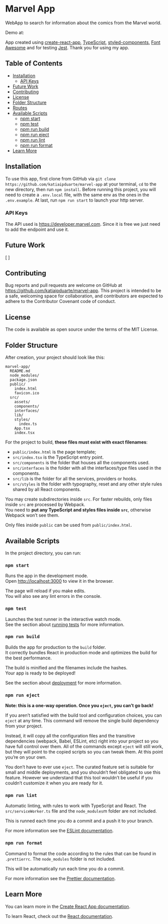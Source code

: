 # Marvel App

WebApp to search for information about the comics from the Marvel world.

Demo at: 

App created using [create-react-app](https://github.com/facebook/create-react-app), [TypeScript](https://www.typescriptlang.org/), [styled-components](https://styled-components.com/), [Font Awesome](https://fontawesome.com/v5.15/how-to-use/on-the-web/using-with/react) and for testing [Jest](https://jestjs.io/). Thank you for using my app.

## Table of Contents

- [Installation](#installation)
  - [API Keys](#api-keys)
- [Future Work](#future-work)
- [Contributing](#contributing)
- [License](#license)
- [Folder Structure](#folder-structure)
- [Routes](#routes)
- [Available Scripts](#available-scripts)
  - [npm start](#npm-start)
  - [npm test](#npm-test)
  - [npm run build](#npm-run-build)
  - [npm run eject](#npm-run-eject)
  - [npm run lint](#npm-run-lint)
  - [npm run format](#npm-run-format)
- [Learn More](#learn-more)

## Installation

To use this app, first clone from GitHub via `git clone https://github.com/katiaipduarte/marvel-app` at your terminal, `cd` to the new directory, then run `npm install`. Before running this project, you will need to create a `.env.local` file, with the same env as the ones in the `.env.example`. At last, run `npm run start` to launch your http server.

### API Keys

The API used is https://developer.marvel.com. Since it is free we just need to add the endpoint and use it.

## Future Work

[ ]  <br>

## Contributing

Bug reports and pull requests are welcome on GitHub at https://github.com/katiaipduarte/marvel-app. This project is intended to be a safe, welcoming space for collaboration, and contributors are expected to adhere to the Contributor Covenant code of conduct.

## License

The code is available as open source under the terms of the MIT License.

## Folder Structure

After creation, your project should look like this:

```
marvel-app/
  README.md
  node_modules/
  package.json
  public/
    index.html
    favicon.ico
  src/
    assets/
    components/
    interfaces/
    lib/
    styles/
      index.ts
    App.tsx
    index.tsx
```

For the project to build, **these files must exist with exact filenames**:

- `public/index.html` is the page template;
- `src/index.tsx` is the TypeScript entry point.
- `src/components` is the folder that houses all the components used.
- `src/interfaces` is the folder with all the interfaces/type files used in the components.
- `src/lib` is the folder for all the services, providers or hooks.
- `src/styles` is the folder with typography, reset and any other style rules shared by all React components.

You may create subdirectories inside `src`. For faster rebuilds, only files inside `src` are processed by Webpack.<br>
You need to **put any TypeScript and styles files inside `src`**, otherwise Webpack won’t see them.

Only files inside `public` can be used from `public/index.html`.<br>

## Available Scripts

In the project directory, you can run:

### `npm start`

Runs the app in the development mode.\
Open [http://localhost:3000](http://localhost:3000) to view it in the browser.

The page will reload if you make edits.\
You will also see any lint errors in the console.

### `npm test`

Launches the test runner in the interactive watch mode.\
See the section about [running tests](https://facebook.github.io/create-react-app/docs/running-tests) for more information.

### `npm run build`

Builds the app for production to the `build` folder.\
It correctly bundles React in production mode and optimizes the build for the best performance.

The build is minified and the filenames include the hashes.\
Your app is ready to be deployed!

See the section about [deployment](https://facebook.github.io/create-react-app/docs/deployment) for more information.

### `npm run eject`

**Note: this is a one-way operation. Once you `eject`, you can’t go back!**

If you aren’t satisfied with the build tool and configuration choices, you can `eject` at any time. This command will remove the single build dependency from your project.

Instead, it will copy all the configuration files and the transitive dependencies (webpack, Babel, ESLint, etc) right into your project so you have full control over them. All of the commands except `eject` will still work, but they will point to the copied scripts so you can tweak them. At this point you’re on your own.

You don’t have to ever use `eject`. The curated feature set is suitable for small and middle deployments, and you shouldn’t feel obligated to use this feature. However we understand that this tool wouldn’t be useful if you couldn’t customize it when you are ready for it.

### `npm run lint`

Automatic linting, with rules to work with TypeScript and React. The `src/serviceWorker.ts` file and the `node_modules`m folder are not included.

This is runned each time you do a commit and a push it to your branch.

For more information see the [ESLint documentation](https://eslint.org/).

### `npm run format`

Command to format the code according to the rules that can be found in `.prettierrc`. The `node_modules` folder is not included.

This will be automatically run each time you do a commit.

For more information see the [Prettier documentation](https://prettier.io/).

## Learn More

You can learn more in the [Create React App documentation](https://facebook.github.io/create-react-app/docs/getting-started).

To learn React, check out the [React documentation](https://reactjs.org/).
